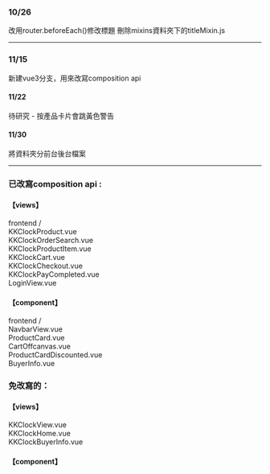 ### 10/26
改用router.beforeEach()修改標題
刪除mixins資料夾下的titleMixin.js

****
### 11/15
新建vue3分支，用來改寫composition api

#### 11/22
待研究 - 按產品卡片會跳黃色警告

#### 11/30
將資料夾分前台後台檔案

***
### 已改寫composition api :
#### 【views】
frontend /  <br>
KKClockProduct.vue <br>
KKClockOrderSearch.vue <br>
KKClockProductItem.vue <br>
KKClockCart.vue <br>
KKClockCheckout.vue <br>
KKClockPayCompleted.vue <br>
LoginView.vue <br>

#### 【component】
frontend /  <br>
NavbarView.vue <br>
ProductCard.vue <br>
CartOffcanvas.vue <br>
ProductCardDiscounted.vue <br>
BuyerInfo.vue

### 免改寫的：
#### 【views】
KKClockView.vue <br>
KKClockHome.vue <br>
KKClockBuyerInfo.vue <br>

#### 【component】

